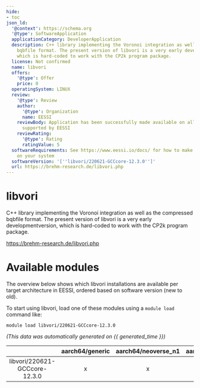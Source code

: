 ```yaml
---
hide:
- toc
json_ld:
  '@context': https://schema.org
  '@type': SoftwareApplication
  applicationCategory: DeveloperApplication
  description: C++ library implementing the Voronoi integration as well as the compressed
    bqbfile format. The present version of libvori is a very early developmentversion,
    which is hard-coded to work with the CP2k program package.
  license: Not confirmed
  name: libvori
  offers:
    '@type': Offer
    price: 0
  operatingSystem: LINUX
  review:
    '@type': Review
    author:
      '@type': Organization
      name: EESSI
    reviewBody: Application has been successfully made available on all architectures
      supported by EESSI
    reviewRating:
      '@type': Rating
      ratingValue: 5
  softwareRequirements: See https://www.eessi.io/docs/ for how to make EESSI available
    on your system
  softwareVersion: '[''libvori/220621-GCCcore-12.3.0'']'
  url: https://brehm-research.de/libvori.php
---
```


libvori
=======


C++ library implementing the Voronoi integration as well as the compressed bqbfile format. The present version of libvori is a very early developmentversion, which is hard-coded to work with the CP2k program package.

https://brehm-research.de/libvori.php
# Available modules


The overview below shows which libvori installations are available per target architecture in EESSI, ordered based on software version (new to old).

To start using libvori, load one of these modules using a `module load` command like:

```shell
module load libvori/220621-GCCcore-12.3.0
```

*(This data was automatically generated on {{ generated_time }})*  

| |aarch64/generic|aarch64/neoverse_n1|aarch64/neoverse_v1|x86_64/generic|x86_64/amd/zen2|x86_64/amd/zen3|x86_64/amd/zen4|x86_64/intel/haswell|x86_64/intel/sapphirerapids|x86_64/intel/skylake_avx512|aarch64/nvidia/grace|
| :---: | :---: | :---: | :---: | :---: | :---: | :---: | :---: | :---: | :---: | :---: | :---: |
|libvori/220621-GCCcore-12.3.0|x|x|x|x|x|x|x|x|x|x|x|
